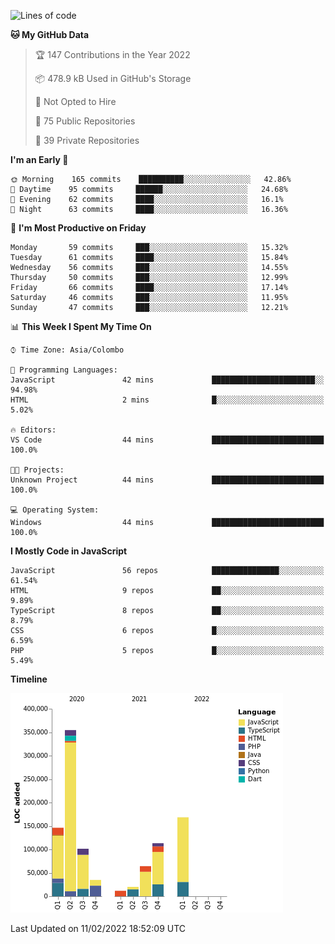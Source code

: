 
<!--START_SECTION:waka-->
![Lines of code](https://img.shields.io/badge/From%20Hello%20World%20I%27ve%20Written-1%20Million%20lines%20of%20code-blue)

**🐱 My GitHub Data** 

> 🏆 147 Contributions in the Year 2022
 > 
> 📦 478.9 kB Used in GitHub's Storage 
 > 
> 🚫 Not Opted to Hire
 > 
> 📜 75 Public Repositories 
 > 
> 🔑 39 Private Repositories  
 > 
**I'm an Early 🐤** 

```text
🌞 Morning    165 commits    ██████████░░░░░░░░░░░░░░░   42.86% 
🌆 Daytime    95 commits     ██████░░░░░░░░░░░░░░░░░░░   24.68% 
🌃 Evening    62 commits     ████░░░░░░░░░░░░░░░░░░░░░   16.1% 
🌙 Night      63 commits     ████░░░░░░░░░░░░░░░░░░░░░   16.36%

```
📅 **I'm Most Productive on Friday** 

```text
Monday       59 commits     ███░░░░░░░░░░░░░░░░░░░░░░   15.32% 
Tuesday      61 commits     ████░░░░░░░░░░░░░░░░░░░░░   15.84% 
Wednesday    56 commits     ███░░░░░░░░░░░░░░░░░░░░░░   14.55% 
Thursday     50 commits     ███░░░░░░░░░░░░░░░░░░░░░░   12.99% 
Friday       66 commits     ████░░░░░░░░░░░░░░░░░░░░░   17.14% 
Saturday     46 commits     ███░░░░░░░░░░░░░░░░░░░░░░   11.95% 
Sunday       47 commits     ███░░░░░░░░░░░░░░░░░░░░░░   12.21%

```


📊 **This Week I Spent My Time On** 

```text
⌚︎ Time Zone: Asia/Colombo

💬 Programming Languages: 
JavaScript               42 mins             ███████████████████████░░   94.98% 
HTML                     2 mins              █░░░░░░░░░░░░░░░░░░░░░░░░   5.02%

🔥 Editors: 
VS Code                  44 mins             █████████████████████████   100.0%

🐱‍💻 Projects: 
Unknown Project          44 mins             █████████████████████████   100.0%

💻 Operating System: 
Windows                  44 mins             █████████████████████████   100.0%

```

**I Mostly Code in JavaScript** 

```text
JavaScript               56 repos            ███████████████░░░░░░░░░░   61.54% 
HTML                     9 repos             ██░░░░░░░░░░░░░░░░░░░░░░░   9.89% 
TypeScript               8 repos             ██░░░░░░░░░░░░░░░░░░░░░░░   8.79% 
CSS                      6 repos             █░░░░░░░░░░░░░░░░░░░░░░░░   6.59% 
PHP                      5 repos             █░░░░░░░░░░░░░░░░░░░░░░░░   5.49%

```


**Timeline**

![Chart not found](https://raw.githubusercontent.com/ccweerasinghe1994/ccweerasinghe1994/master/charts/bar_graph.png) 


 Last Updated on 11/02/2022 18:52:09 UTC
<!--END_SECTION:waka-->
